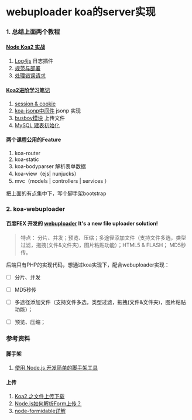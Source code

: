 # webuploader koa的server实现





### 1. 总结上面两个教程

#### [Node Koa2 实战](https://github.com/ikcamp/koa2-tutorial)

1. [Log4js](https://github.com/nomiddlename/log4js-node) 日志插件
2. [规范与部署](https://github.com/ikcamp/koa2-tutorial/tree/10-mi-rule) 
3. [处理错误请求](https://github.com/ikcamp/koa2-tutorial/tree/9-mi-http-error)



####  [Koa2进阶学习笔记](https://github.com/chenshenhai/koa2-note)

1. [session & cookie](https://chenshenhai.github.io/koa2-note/note/cookie/info.html)
2. [koa-jsonp中间件](https://github.com/ChenShenhai/koa2-note/blob/master/note/jsonp/koa-jsonp.md) jsonp 实现
3. [busboy模块](https://github.com/ChenShenhai/koa2-note/blob/master/note/upload/busboy.md) 上传文件
4. [MySQL 建表初始化](https://chenshenhai.github.io/koa2-note/note/mysql/init.html) 



#### 两个课程公用的Feature

1. koa-router
2. koa-static
3. koa-bodyparser 解析表单数据
4. koa-view（ejs| nunjucks）
5. mvc（models | controllers | services ）



把上面的有点集中下，写个脚手架bootstrap

### 2. koa-webuploader

#### 百度FEX 开发的 [webuploader](https://github.com/fex-team/webuploader) It's a new file uploader solution!

> 特点： 分片、并发；预览、压缩；多途径添加文件（支持文件多选，类型过滤，拖拽(文件&文件夹)，图片粘贴功能）；HTML5 & FLASH； MD5秒传。

后端只有PHP的实现代码，想通过koa实现下，配合webuploader实现：

- [ ] 分片、并发
- [ ] MD5秒传
- [ ] 多途径添加文件（支持文件多选，类型过滤，拖拽(文件&文件夹)，图片粘贴功能）；
- [ ] 预览、压缩；






### 参考资料

#### 脚手架

1. [使用 Node.js 开发简单的脚手架工具](https://github.com/lin-xin/blog/issues/27)

#### 上传

1. [Koa2 之文件上传下载](https://github.com/lin-xin/blog/issues/25) 
2. [Node.js如何解析Form上传？](https://github.com/sumaolin/ebook/blob/master/md/Node.js%E5%A6%82%E4%BD%95%E8%A7%A3%E6%9E%90Form%E4%B8%8A%E4%BC%A0%EF%BC%9F.md) 
3. [node-formidable详解](https://github.com/sumaolin/ebook/blob/master/md/node-formidable%E8%AF%A6%E8%A7%A3.md)

 